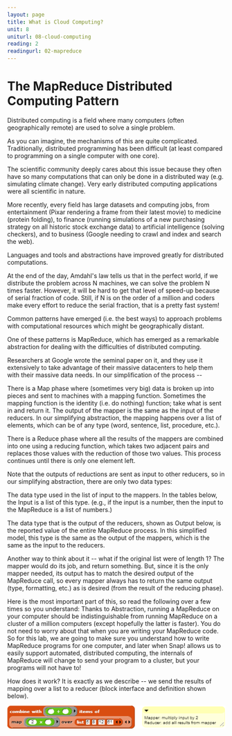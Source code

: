 ```yaml
---
layout: page
title: What is Cloud Computing?
unit: 8
uniturl: 08-cloud-computing
reading: 2
readingurl: 02-mapreduce
---
```



The MapReduce Distributed Computing Pattern
========

Distributed computing is a field where many computers (often geographically remote) are used to solve a single problem.

As you can imagine, the mechanisms of this are quite complicated. Traditionally, distributed programming has been difficult (at least compared to programming on a single computer with one core).

The scientific community deeply cares  about this issue because they often have so many computations that can only be done in a distributed way (e.g. simulating climate change). Very early distributed computing applications were all scientific in nature.

More recently, every field has large datasets and computing jobs, from entertainment (Pixar rendering a frame from their latest movie) to medicine (protein folding), to finance (running simulations of a new purchasing strategy on all historic stock exchange data) to artificial intelligence (solving checkers), and to business (Google needing to crawl and index and search the web).

Languages and tools and abstractions have improved greatly for distributed computations.

At the end of the day, Amdahl's law tells us that in the perfect world, if we distribute the problem across N machines, we can solve the problem N times faster. However, it will be hard to get that level of speed-up because of serial fraction of code. Still, if N is on the order of a million and coders make every effort to reduce the serial fraction, that is a pretty fast system!

Common patterns have emerged (i.e. the best ways) to approach problems with computational resources which might be geographically distant.

One of these patterns is MapReduce, which has emerged as a remarkable abstraction for dealing with the difficulties of distributed computing.

Researchers at Google wrote the seminal paper on it, and they use it extensively to take advantage of their massive datacenters to help them with their massive data needs. In our simplification of the process --

There is a Map phase where (sometimes very big) data is broken up into pieces and sent to machines with a mapping function. Sometimes the mapping function is the identity (i.e. do nothing) function; take what is sent in and return it. The output of the mapper is the same as the input of the reducers. In our simplifying abstraction, the mapping happens over a list of elements, which can be of any type (word, sentence, list, procedure, etc.).

There is a Reduce phase where all the results of the mappers are combined into one using a reducing function, which takes two adjacent pairs and replaces those values with the reduction of those two values. This process continues until there is only one element left.

Note that the outputs of reductions are sent as input to other reducers, so in our simplifying abstraction, there are only two data types:

The data type used in the list of input to the mappers. In the tables below, the Input is a list of this type. (e.g., if the input is a number, then the input to the MapReduce is a list of numbers.)

The data type that is the output of the reducers, shown as Output below, is the reported value of the entire MapReduce process. In this simplified model, this type is the same as the output of the mappers, which is the same as the input to the reducers.

Another way to think about it -- what if the original list were of length 1? The mapper would do its job, and return something. But, since it is the only mapper needed, its output has to match the desired output of the MapReduce call, so every mapper always has to return the same output (type, formatting, etc.) as is desired (from the result of the reducing phase).

Here is the most important part of this, so read the following over a few times so you understand: Thanks to Abstraction, running a MapReduce on your computer should be indistinguishable from running MapReduce on a cluster of a million computers (except hopefully the latter is faster). You do not need to worry about that when you are writing your MapReduce code. So for this lab, we are going to make sure you understand how to write MapReduce programs for one computer, and later when Snap! allows us to easily support automated, distributed computing, the internals of MapReduce will change to send your program to a cluster, but your programs will not have to!

How does it work? It is exactly as we describe -- we send the results of mapping over a list to a reducer (block interface and definition shown below).

![mapred](mapreduce_snap.png)
